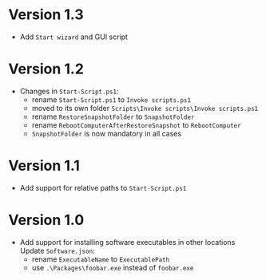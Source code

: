 # Version 1.3
- Add `Start wizard` and GUI script

# Version 1.2
- Changes in `Start-Script.ps1`:
    - rename `Start-Script.ps1` to `Invoke scripts.ps1`
    - moved to its own folder `Scripts\Invoke scripts\Invoke scripts.ps1`
    - rename `RestoreSnapshotFolder` to `SnapshotFolder`
    - rename `RebootComputerAfterRestoreSnapshot` to `RebootComputer`
    - `SnapshotFolder` is now mandatory in all cases

# Version 1.1
- Add support for relative paths to `Start-Script.ps1`

# Version 1.0
- Add support for installing software executables in other locations
  Update `Software.json`:
    - rename `ExecutableName` to `ExecutablePath`
    - use `.\Packages\foobar.exe` instead of `foobar.exe`